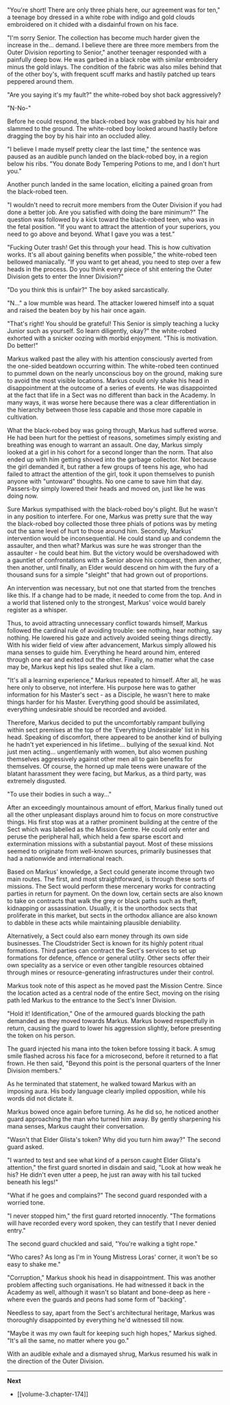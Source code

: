 
"You're short! There are only three phials here, our agreement was for ten," a teenage boy dressed in a white robe with indigo and gold clouds embroidered on it chided with a disdainful frown on his face.

"I'm sorry Senior. The collection has become much harder given the increase in the... demand. I believe there are three more members from the Outer Division reporting to Senior," another teenager responded with a painfully deep bow. He was garbed in a black robe with similar embroidery minus the gold inlays. The condition of the fabric was also miles behind that of the other boy's, with frequent scuff marks and hastily patched up tears peppered around them.

"Are you saying it's my fault?" the white-robed boy shot back aggressively?

"N-No-"

Before he could respond, the black-robed boy was grabbed by his hair and slammed to the ground. The white-robed boy looked around hastily before dragging the boy by his hair into an occluded alley.

"I believe I made myself pretty clear the last time," the sentence was paused as an audible punch landed on the black-robed boy, in a region below his ribs. "You donate Body Tempering Potions to me, and I don't hurt you."

Another punch landed in the same location, eliciting a pained groan from the black-robed teen.

"I wouldn't need to recruit more members from the Outer Division if you had done a better job. Are you satisfied with doing the bare minimum?" The question was followed by a kick toward the black-robed teen, who was in the fetal position. "If you want to attract the attention of your superiors, you need to go above and beyond. What I gave you was a test."

"Fucking Outer trash! Get this through your head. This is how cultivation works. It's all about gaining benefits when possible," the white-robed teen bellowed maniacally. "If you want to get ahead, you need to step over a few heads in the process. Do you think every piece of shit entering the Outer Division gets to enter the Inner Division?"

"Do you think this is unfair?" The boy asked sarcastically.

"N..." a low mumble was heard. The attacker lowered himself into a squat and raised the beaten boy by his hair once again.

"That's right! You should be grateful! This Senior is simply teaching a lucky Junior such as yourself. So learn diligently, okay?" the white-robed exhorted with a snicker oozing with morbid enjoyment. "This is motivation. Do better!"

Markus walked past the alley with his attention consciously averted from the one-sided beatdown occurring within. The white-robed teen continued to pummel down on the nearly unconscious boy on the ground, making sure to avoid the most visible locations. Markus could only shake his head in disappointment at the outcome of a series of events. He was disappointed at the fact that life in a Sect was no different than back in the Academy. In many ways, it was worse here because there was a clear differentiation in the hierarchy between those less capable and those more capable in cultivation.

What the black-robed boy was going through, Markus had suffered worse. He had been hurt for the pettiest of reasons, sometimes simply existing and breathing was enough to warrant an assault. One day, Markus simply looked at a girl in his cohort for a second longer than the norm. That also ended up with him getting shoved into the garbage collector. Not because the girl demanded it, but rather a few groups of teens his age, who had failed to attract the attention of the girl, took it upon themselves to punish anyone with "untoward" thoughts. No one came to save him that day. Passers-by simply lowered their heads and moved on, just like he was doing now.

Sure Markus sympathised with the black-robed boy's plight. But he wasn't in any position to interfere. For one, Markus was pretty sure that the way the black-robed boy collected those three phials of potions was by meting out the same level of hurt to those around him. Secondly, Markus' intervention would be inconsequential. He could stand up and condemn the assaulter, and then what? Markus was sure he was stronger than the assaulter - he could beat him. But the victory would be overshadowed with a gauntlet of confrontations with a Senior above his conquest, then another, then another, until finally, an Elder would descend on him with the fury of a thousand suns for a simple "sleight" that had grown out of proportions.

An intervention was necessary, but not one that started from the trenches like this. If a change had to be made, it needed to come from the top. And in a world that listened only to the strongest, Markus' voice would barely register as a whisper.

Thus, to avoid attracting unnecessary conflict towards himself, Markus followed the cardinal rule of avoiding trouble: see nothing, hear nothing, say nothing. He lowered his gaze and actively avoided seeing things directly. With his wider field of view after advancement, Markus simply allowed his mana senses to guide him. Everything he heard around him, entered through one ear and exited out the other. Finally, no matter what the case may be, Markus kept his lips sealed shut like a clam.

"It's all a learning experience," Markus repeated to himself. After all, he was here only to observe, not interfere. His purpose here was to gather information for his Master's sect - as a Disciple, he wasn't here to make things harder for his Master. Everything good should be assimilated, everything undesirable should be recorded and avoided.

Therefore, Markus decided to put the uncomfortably rampant bullying within sect premises at the top of the 'Everything Undesirable' list in his head. Speaking of discomfort, there appeared to be another kind of bullying he hadn't yet experienced in his lifetime... bullying of the sexual kind. Not just men acting... ungentlemanly with women, but also women pushing themselves aggressively against other men all to gain benefits for themselves. Of course, the horned up male teens were unaware of the blatant harassment they were facing, but Markus, as a third party, was extremely disgusted.

"To use their bodies in such a way..."

After an exceedingly mountainous amount of effort, Markus finally tuned out all the other unpleasant displays around him to focus on more constructive things. His first stop was at a rather prominent building at the centre of the Sect which was labelled as the Mission Centre. He could only enter and peruse the peripheral hall, which held a few sparse escort and extermination missions with a substantial payout. Most of these missions seemed to originate from well-known sources, primarily businesses that had a nationwide and international reach. 

Based on Markus' knowledge, a Sect could generate income through two main routes. The first, and most straightforward, is through these sorts of missions. The Sect would perform these mercenary works for contracting parties in return for payment. On the down low, certain sects are also known to take on contracts that walk the grey or black paths such as theft, kidnapping or assassination. Usually, it is the unorthodox sects that proliferate in this market, but sects in the orthodox alliance are also known to dabble in these acts while maintaining plausible deniability.

Alternatively, a Sect could also earn money through its own side businesses. The Cloudstrider Sect is known for its highly potent ritual formations. Third parties can contract the Sect's services to set up formations for defence, offence or general utility. Other sects offer their own speciality as a service or even other tangible resources obtained through mines or resource-generating infrastructures under their control. 

Markus took note of this aspect as he moved past the Mission Centre. Since the location acted as a central node of the entire Sect, moving on the rising path led Markus to the entrance to the Sect's Inner Division.

"Hold it! Identification," One of the armoured guards blocking the path demanded as they moved towards Markus. Markus bowed respectfully in return, causing the guard to lower his aggression slightly, before presenting the token on his person.

The guard injected his mana into the token before tossing it back. A smug smile flashed across his face for a microsecond, before it returned to a flat frown. He then said, "Beyond this point is the personal quarters of the Inner Division members."

As he terminated that statement, he walked toward Markus with an imposing aura. His body language clearly implied opposition, while his words did not dictate it.

Markus bowed once again before turning. As he did so, he noticed another guard approaching the man who turned him away. By gently sharpening his mana senses, Markus caught their conversation.

"Wasn't that Elder Glista's token? Why did you turn him away?" The second guard asked.

"I wanted to test and see what kind of a person caught Elder Glista's attention," the first guard snorted in disdain and said, "Look at how weak he his? He didn't even utter a peep, he just ran away with his tail tucked beneath his legs!"

"What if he goes and complains?" The second guard responded with a worried tone.

"I never stopped him," the first guard retorted innocently. "The formations will have recorded every word spoken, they can testify that I never denied entry."

The second guard chuckled and said, "You're walking a tight rope."

"Who cares? As long as I'm in Young Mistress Loras' corner, it won't be so easy to shake me."

"Corruption," Markus shook his head in disappointment. This was another problem affecting such organisations. He had witnessed it back in the Academy as well, although it wasn't so blatant and bone-deep as here - where even the guards and peons had some form of "backing".

Needless to say, apart from the Sect's architectural heritage, Markus was thoroughly disappointed by everything he'd witnessed till now.

"Maybe it was my own fault for keeping such high hopes," Markus sighed. "It's all the same, no matter where you go."

With an audible exhale and a dismayed shrug, Markus resumed his walk in the direction of the Outer Division.

____

**Next**
* [[volume-3.chapter-174]]